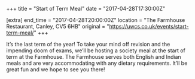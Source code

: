 +++
title = "Start of Term Meal"
date = "2017-04-28T17:30:00Z"

[extra]
end_time = "2017-04-28T20:00:00Z"
location = "The Farmhouse Restaurant, Canley, CV5 6HB"
original = "https://uwcs.co.uk/events/start-term-meal/"
+++

It’s the last term of the year\! To take your mind off revision and the impending doom of exams, we’ll  be hosting a society meal at the start of term at the Farmhouse. The Farmhouse serves both English and Indian meals and are very accommodating with any dietary requirements. It’ll be great fun and we hope to see you there\!

